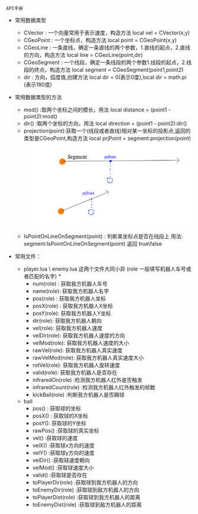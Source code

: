     API手册
* 常用数据类型
  * CVector     : 一个向量常用于表示速度，构造方法 local vel = CVector(x,y) 
  * CGeoPoint   : 一个坐标点，构造方法 local point = CGeoPoint(x,y)
  * CGeoLine    : 一条直线，确定一条直线的两个参数，1.直线的起点，2.直线的方向，构造方法 local line = CGeoLine(point,dir)
  * CGeoSegment : 一个线段，确定一条线段的两个参数1.线段的起点，2.线段的终点，构造方法 local segment = CGeoSegment(point1,point2)
  * dir         : 方向，弧度值,创建方法 local dir = 0(表示0度),local dir = math.pi (表示180度)

* 常用数据类型的方法
  * mod() :取两个坐标之间的模长，用法 local distance = (point1 - point2):mod()
  * dir() :取两个坐标的方向，用法 local direction = (point1 - point2):dir()
  * projection(point):获取一个(线段或者直线)相对某一坐标的投影点,返回的类型是CGeoPoint,构造方法 local prjPoint = segment:projection(point)
![eg](prjpoint.png)
  * IsPointOnLineOnSegment(point) : 判断某坐标点是否在线段上 用法: segment:IsPointOnLineOnSegment(point) 返回 true\false



* 常用文件：
  * player.lua \ enemy.lua 这两个文件大同小异 (role 一般填写机器人车号或者匹配的名字)     * 
    * num(role) : 获取我方机器人车号
    * name(role): 获取我方机器人名字
    * pos(role) : 获取我方机器人坐标  
    * posX(role) : 获取我方机器人X坐标
    * posY(role): 获取我方机器人Y坐标
    * dir(role): 获取我方机器人朝向
    * vel(role): 获取我方机器人速度
    * velDir(role): 获取我方机器人速度的方向
    * velMod(role): 获取我方机器人速度的大小
    * rawVel(role): 获取我方机器人真实速度
    * rawVelMod(role): 获取我方机器人真实速度大小
    * rotVel(role): 获取我方机器人旋转速度
    * valid(role): 获取我方机器人是否存在
    * infraredOn(role) :检测我方机器人红外是否触发
    * infraredCount(role) :检测我方机器人红外触发的帧数
    * kickBall(role) :判断我方机器人是否踢球
  * ball
    * pos() : 获取球的坐标
    * posX() : 获取球的X坐标
    * posY(): 获取球的Y坐标
    * rawPos() :获取球的真实坐标
    * vel() :获取球的速度
    * velX() :获取球x方向的速度
    * velY() :获取球y方向的速度
    * velDir() :获取球速度朝向
    * velMod() :获取球速度大小
    * valid() :获取球是否存在
    * toPlayerDir(role) :获取球到我方机器人的方向
    * toEnemyDir(role) :获取球到敌方机器人的方向
    * toPlayerDist(role) :获取球到我方机器人的距离
    * toEnemyDist(role) :获取球到敌方机器人的距离